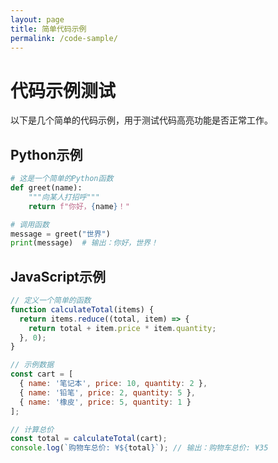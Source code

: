 ```yaml
---
layout: page
title: 简单代码示例
permalink: /code-sample/
---
```


# 代码示例测试

以下是几个简单的代码示例，用于测试代码高亮功能是否正常工作。

## Python示例

```python
# 这是一个简单的Python函数
def greet(name):
    """向某人打招呼"""
    return f"你好，{name}！"

# 调用函数
message = greet("世界")
print(message)  # 输出：你好，世界！
```

## JavaScript示例

```javascript
// 定义一个简单的函数
function calculateTotal(items) {
  return items.reduce((total, item) => {
    return total + item.price * item.quantity;
  }, 0);
}

// 示例数据
const cart = [
  { name: '笔记本', price: 10, quantity: 2 },
  { name: '铅笔', price: 2, quantity: 5 },
  { name: '橡皮', price: 5, quantity: 1 }
];

// 计算总价
const total = calculateTotal(cart);
console.log(`购物车总价: ¥${total}`); // 输出：购物车总价: ¥35
``` 